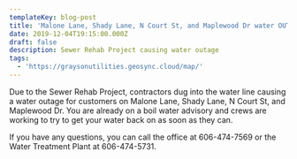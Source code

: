 ```yaml
---
templateKey: blog-post
title: 'Malone Lane, Shady Lane, N Court St, and Maplewood Dr water OUTAGE!'
date: 2019-12-04T19:15:00.000Z
draft: false
description: Sewer Rehab Project causing water outage
tags:
  - 'https://graysonutilities.geosync.cloud/map/'
---
```

Due to the Sewer Rehab Project, contractors dug into the water line causing a water outage for customers on Malone Lane, Shady Lane, N Court St, and Maplewood Dr.  You are already on a boil water advisory and crews are working to try to get your water back on as soon as they can.  

If you have any questions, you can call the office at 606-474-7569 or the Water Treatment Plant at 606-474-5731.
